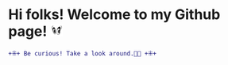 
# Hi folks! Welcome to my Github page! <img src="piscapisca.gif" alt="eyes blinking" style= "margin:0; padding:0; float:bottom; width: 5%; height: auto;" class="responsive"/>

```diff
+⁜+ Be curious! Take a look around.🏡🌳 +⁜+
```

